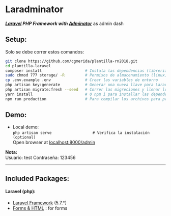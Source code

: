 # Laradminator
**_[Laravel](https://laravel.com/) PHP Framework with [Adminator](https://github.com/puikinsh/Adminator-admin-dashboard)_**  as admin dash


## Setup:
Solo se debe correr estos comandos:
```bash
git clone https://github.com/cgmerida/plantilla-rn2018.git
cd plantilla-laravel 
composer install                   # Instala las dependencias (librerias) del backend
sudo chmod 777 storage/ -R         # Permisos de almacenamiento (linux)
cp .env.example .env               # Crear las variables de entorno
php artisan key:generate           # Generar una nueva llave para Laravel
php artisan migrate:fresh --seed   # Correr las migreciones y llenar los usuarios para probar
yarn install                       # O npm i para installar las dependencias de node(>= node 9.x)
npm run production                 # Para compilar los archivos para produccion o usar npm run dev
```


## Demo:
- Local demo:  
`php artisan serve                  # Verifica la instalación (optional)`  
Open browser at [localhost:8000/admin](http://localhost:8000/admin) 

**Nota:**  
Usuario: test
Contraseña: 123456


***

## Included Packages:
#### Laravel (php):

* [Laravel Framework](https://github.com/laravel/laravel/) (5.7.*)
* [Forms & HTML](https://github.com/laravelcollective/html) : for forms

